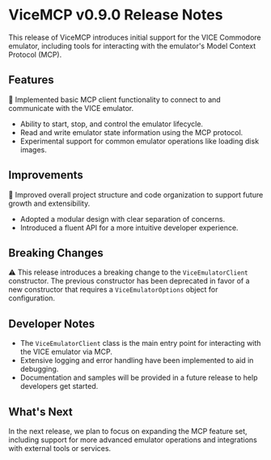 # ViceMCP v0.9.0 Release Notes

This release of ViceMCP introduces initial support for the VICE Commodore emulator, including tools for interacting with the emulator's Model Context Protocol (MCP).

## Features

🎉 Implemented basic MCP client functionality to connect to and communicate with the VICE emulator.
- Ability to start, stop, and control the emulator lifecycle.
- Read and write emulator state information using the MCP protocol.
- Experimental support for common emulator operations like loading disk images.

## Improvements

💪 Improved overall project structure and code organization to support future growth and extensibility.
- Adopted a modular design with clear separation of concerns.
- Introduced a fluent API for a more intuitive developer experience.

## Breaking Changes

⚠️ This release introduces a breaking change to the `ViceEmulatorClient` constructor. The previous constructor has been deprecated in favor of a new constructor that requires a `ViceEmulatorOptions` object for configuration.

## Developer Notes

- The `ViceEmulatorClient` class is the main entry point for interacting with the VICE emulator via MCP.
- Extensive logging and error handling have been implemented to aid in debugging.
- Documentation and samples will be provided in a future release to help developers get started.

## What's Next

In the next release, we plan to focus on expanding the MCP feature set, including support for more advanced emulator operations and integrations with external tools or services.